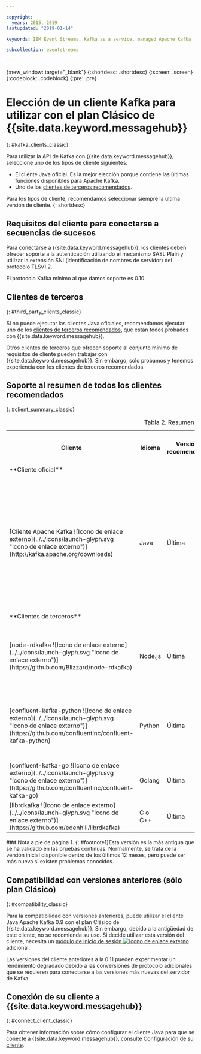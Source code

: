 ```yaml
---

copyright:
  years: 2015, 2019
lastupdated: "2019-01-14"

keywords: IBM Event Streams, Kafka as a service, managed Apache Kafka

subcollection: eventstreams

---
```


{:new_window: target="_blank"}
{:shortdesc: .shortdesc}
{:screen: .screen}
{:codeblock: .codeblock}
{:pre: .pre}

# Elección de un cliente Kafka para utilizar con el plan Clásico de {{site.data.keyword.messagehub}} 
{: #kafka_clients_classic}

Para utilizar la API de Kafka con {{site.data.keyword.messagehub}}, seleccione uno de los tipos de cliente siguientes:

* El cliente Java oficial. Es la mejor elección porque contiene las últimas funciones disponibles para Apache Kafka.
* Uno de los [clientes de terceros recomendados](/docs/services/EventStreams?topic=eventstreams-kafka_clients#clients_table).

Para los tipos de cliente, recomendamos seleccionar siempre la última versión de cliente. 
{: shortdesc}

## Requisitos del cliente para conectarse a secuencias de sucesos

Para conectarse a {{site.data.keyword.messagehub}}, los clientes deben ofrecer soporte a la autenticación utilizando el mecanismo SASL Plain y utilizar la extensión SNI (identificación de nombres de servidor) del protocolo TLSv1.2.

El protocolo Kafka mínimo al que damos soporte es 0.10.
	
## Clientes de terceros
{: #third_party_clients_classic}

Si no puede ejecutar las clientes Java oficiales, recomendamos ejecutar uno de los [clientes de terceros recomendados](/docs/services/EventStreams?topic=eventstreams-kafka_clients#clients_table), que están todos probados con {{site.data.keyword.messagehub}}. 

Otros clientes de terceros que ofrecen soporte al conjunto mínimo de requisitos de cliente pueden trabajar con {{site.data.keyword.messagehub}}. Sin embargo, solo probamos y tenemos experiencia con los clientes de terceros recomendados.

## Soporte al resumen de todos los clientes recomendados
{: #client_summary_classic}

<table id="clients_table">
    <caption>Tabla 2. Resumen del soporte de cliente</caption>
      <tr>
		    <th id="client" scope="col">Cliente</th>
		    <th id="language" scope="col">Idioma</th>
			<th id="version" scope="col">Versión recomendada</th>
		    <th id="minimum version" scope="col">Versión mínima soportada [<sup>1</sup>](/docs/services/EventStreams?topic=eventstreams-kafka_clients#footnote1)</th>
			<th id="sample link" scope="col">Enlace al ejemplo</th>
        </tr>
			<tr>
			<td colspan="3">**Cliente oficial**</td>
			</tr>
	  		<tr>
			<td>[Cliente Apache Kafka ![Icono de enlace externo](../../icons/launch-glyph.svg "Icono de enlace externo")](http://kafka.apache.org/downloads)</td>
			<td>Java</td>
			<td>Última</td>
			<td>0.10.2 <p> Para obtener información sobre clientes más antiguos, consulte la [compatibilidad con versiones anteriores](/docs/services/EventStreams?topic=eventstreams-kafka_clients#compatibility).</p></td>
			<td>[Ejemplo de consola de Java ![Icono de enlace externo](../../icons/launch-glyph.svg "Icono de enlace externo")](https://github.com/ibm-messaging/event-streams-samples/tree/master/kafka-java-console-sample)<br/>
			[Ejemplo de Liberty ![Icono de enlace externo](../../icons/launch-glyph.svg "Icono de enlace externo")](https://github.com/ibm-messaging/event-streams-samples/tree/master/kafka-java-liberty-sample)
			</td>
			</tr>
			<tr>
			<td colspan="3">**Clientes de terceros**</td>
			</tr>
	  		<tr>
			<td>[node-rdkafka ![Icono de enlace externo](../../icons/launch-glyph.svg "Icono de enlace externo")](https://github.com/Blizzard/node-rdkafka)</td>
			<td>Node.js</td>
			<td>Última</td>
			<td>2.2.2</td>
			<td>[Ejemplo de Node.js ![Icono de enlace externo](../../icons/launch-glyph.svg "Icono de enlace externo")](https://github.com/ibm-messaging/event-streams-samples/tree/master/kafka-nodejs-console-sample)</td>
		</tr>
		<tr>
			<td>[confluent-kafka-python ![Icono de enlace externo](../../icons/launch-glyph.svg "Icono de enlace externo")](https://github.com/confluentinc/confluent-kafka-python)</td>
			<td>Python</td>
			<td>Última</td>
			<td>0.11.0</td>
			<td>[Ejemplo de Python de Kafka ![Icono de enlace externo](../../icons/launch-glyph.svg "Icono de enlace externo")](https://github.com/ibm-messaging/event-streams-samples/tree/master/kafka-python-console-sample)</td>
		</tr>
		<tr>
			<td>[confluent-kafka-go ![Icono de enlace externo](../../icons/launch-glyph.svg "Icono de enlace externo")](https://github.com/confluentinc/confluent-kafka-go)</td>
			<td>Golang</td>
			<td>Última</td>
			<td>0.11.0</td>
			<td></td>
		</tr>
		<tr>
			<td>[librdkafka ![Icono de enlace externo](../../icons/launch-glyph.svg "Icono de enlace externo")](https://github.com/edenhill/librdkafka)</td>
			<td>C o C++</td>
			<td>Última</td>
			<td>0.11.0</td>
			<td></td>
		</tr>

</table>
### Nota a pie de página
1. {: #footnote1}Esta versión es la más antigua que se ha validado en las pruebas continuas. Normalmente, se trata de la versión inicial disponible dentro de los últimos 12 meses, pero puede ser más nueva si existen problemas conocidos.

## Compatibilidad con versiones anteriores (sólo plan Clásico)
{: #compatibility_classic}

Para la compatibilidad con versiones anteriores, puede utilizar el cliente Java Apache Kafka 0.9 con el plan Clásico de {{site.data.keyword.messagehub}}. Sin embargo, debido a la antigüedad de este cliente, no se recomienda su uso. Si decide utilizar esta versión del cliente, necesita un [módulo de inicio de sesión ![Icono de enlace externo](../../icons/launch-glyph.svg "Icono de enlace externo")](https://github.com/ibm-messaging/event-streams-samples/tree/master/kafka-0.9/message-hub-login-library) adicional.

Las versiones del cliente anteriores a la 0.11 pueden experimentar un rendimiento degradado debido a las conversiones de protocolo adicionales que se requieren para conectarse a las versiones más nuevas del servidor de Kafka.

<!--
## Unsupported clients

The following clients are not supported by {{site.data.keyword.messagehub}}:

### kafka-node
The kafka-node client does not fully support SASL authentication with the PLAIN mechanism so cannot currently be used with {{site.data.keyword.messagehub}}.


### no-kafka 
The no-kafka client does not fully support SASL authentication with the PLAIN mechanism so cannot currently be used with {{site.data.keyword.messagehub}}.

-->

## Conexión de su cliente a {{site.data.keyword.messagehub}}
{: #connect_client_classic}

Para obtener información sobre cómo configurar el cliente Java para que se conecte a {{site.data.keyword.messagehub}}, consulte [Configuración de su cliente](/docs/services/EventStreams?topic=eventstreams-kafka_connect).












